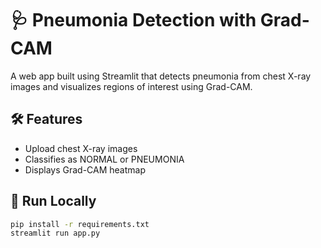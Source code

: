 
# 🩺 Pneumonia Detection with Grad-CAM

A web app built using Streamlit that detects pneumonia from chest X-ray images and visualizes regions of interest using Grad-CAM.

## 🛠 Features
- Upload chest X-ray images
- Classifies as NORMAL or PNEUMONIA
- Displays Grad-CAM heatmap

## 🚀 Run Locally
```bash
pip install -r requirements.txt
streamlit run app.py
